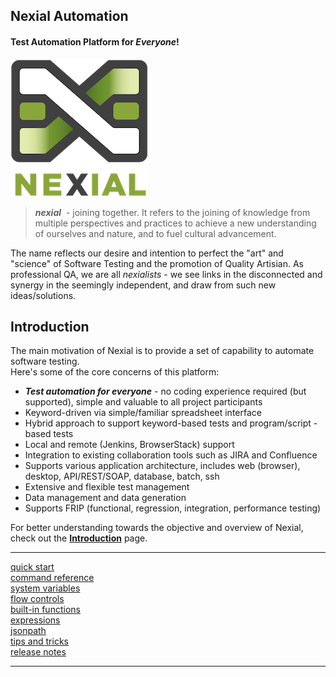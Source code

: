 ## Nexial Automation

#### Test Automation Platform for _Everyone_!

<img src="image/logo-x.png" alt="Nexial" style="box-shadow:none"/>

> _**nexial**_  - joining together.  It refers to the joining of knowledge from multiple perspectives 
and practices to achieve a new understanding of ourselves and nature, and to fuel cultural 
advancement. 

The name reflects our desire and intention to perfect the "art" and "science" of Software Testing 
and the promotion of Quality Artisian.  As professional QA, we are all _nexialists_ - we see links
in the disconnected and synergy in the seemingly independent, and draw from such new 
ideas/solutions.


## Introduction

The main motivation of Nexial is to provide a set of capability to automate software testing.  
Here's some of the core concerns of this platform:

- ***Test automation for everyone*** - no coding experience required (but supported), simple and 
  valuable to all project participants
- Keyword-driven via simple/familiar spreadsheet interface
- Hybrid approach to support keyword-based tests and program/script -based tests
- Local and remote (Jenkins, BrowserStack) support
- Integration to existing collaboration tools such as JIRA and Confluence
- Supports various application architecture, includes web (browser), desktop, API/REST/SOAP, 
		database, batch, ssh
- Extensive and flexible test management
- Data management and data generation
- Supports FRIP (functional, regression, integration, performance testing)

For better understanding towards the objective and overview of Nexial, check out 
the **[Introduction](quickstart/IntroductionAndFAQ)** page.

---------------------------------------------

<div class="quick_link"><a href="quickstart">quick start</a></div>
<div class="quick_link"><a href="commands">command reference</a></div>
<div class="quick_link"><a href="systemvars">system variables</a></div>
<div class="quick_link"><a href="flowcontrols">flow controls</a></div>

<div style="clear:both" />

<div class="quick_link"><a href="functions">built-in functions</a></div>
<div class="quick_link"><a href="expressions">expressions</a></div>
<div class="quick_link"><a href="jsonpath">jsonpath</a></div>
<div class="quick_link"><a href="tipsandtricks">tips and tricks</a></div>

<div style="clear:both" />


<div class="quick_link"><a href="release">release notes</a></div>

<div style="clear:both" />

---------------------------------------------



